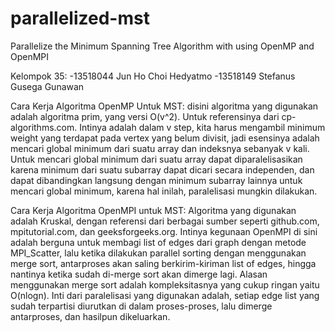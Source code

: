 # parallelized-mst
Parallelize the Minimum Spanning Tree Algorithm with using OpenMP and OpenMPI

Kelompok 35:
-13518044 Jun Ho Choi Hedyatmo
-13518149 Stefanus Gusega Gunawan

Cara Kerja Algoritma OpenMP Untuk MST:
disini algoritma yang digunakan adalah algoritma prim, yang versi O(v^2). Untuk referensinya dari cp-algorithms.com. Intinya adalah dalam v step, kita harus mengambil minimum weight yang terdapat pada vertex yang belum divisit, jadi esensinya adalah mencari global minimum dari suatu array dan indeksnya sebanyak v kali. Untuk mencari global minimum dari suatu array dapat diparalelisasikan karena minimum dari suatu subarray dapat dicari secara independen, dan dapat dibandingkan langsung dengan minimum subarray lainnya untuk mencari global minimum, karena hal inilah, paralelisasi mungkin dilakukan. 

Cara Kerja Algoritma OpenMPI untuk MST:
Algoritma yang digunakan adalah Kruskal, dengan referensi dari berbagai sumber seperti github.com, mpitutorial.com, dan geeksforgeeks.org. Intinya kegunaan OpenMPI di sini adalah berguna untuk membagi list of edges dari graph dengan metode MPI_Scatter, lalu ketika dilakukan parallel sorting dengan menggunakan merge sort, antarproses akan saling berkirim-kiriman list of edges, hingga nantinya ketika sudah di-merge sort akan dimerge lagi. Alasan menggunakan merge sort adalah kompleksitasnya yang cukup ringan yaitu O(nlogn). Inti dari paralelisasi yang digunakan adalah, setiap edge list yang sudah terpartisi diurutkan di dalam proses-proses, lalu dimerge antarproses, dan hasilpun dikeluarkan.